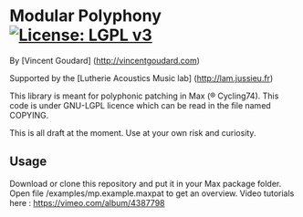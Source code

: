 # Modular Polyphony [![License: LGPL v3](https://img.shields.io/badge/License-LGPL%20v3-blue.svg)](http://www.gnu.org/licenses/lgpl-3.0)

By [Vincent Goudard] (http://vincentgoudard.com)

Supported by the [Lutherie Acoustics Music lab] (http://lam.jussieu.fr)

This library is meant for polyphonic patching in Max (® Cycling74).
This code is under GNU-LGPL licence which can be read in the file named COPYING.

This is all draft at the moment.
Use at your own risk and curiosity.

## Usage
Download or clone this repository and put it in your Max package folder.
Open file /examples/mp.example.maxpat to get an overview.
Video tutorials here : https://vimeo.com/album/4387798